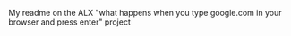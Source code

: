 My readme on the ALX "what happens when you type google.com in your browser and press enter" project
